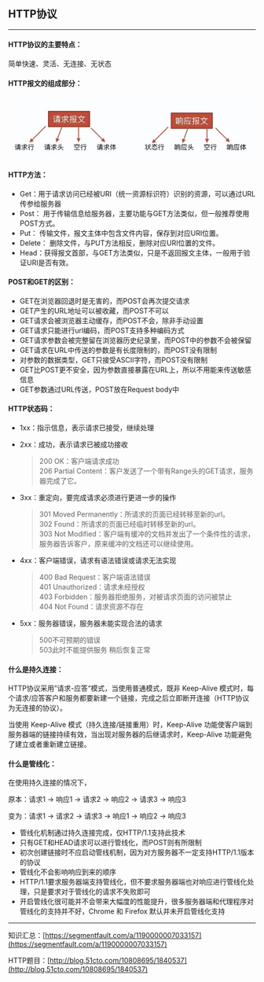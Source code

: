 ## HTTP协议

---

#### HTTP协议的主要特点：

简单快速、灵活、无连接、无状态

#### HTTP报文的组成部分：

![](/assets/http.jpg)

#### HTTP方法：

* Get：用于请求访问已经被URI（统一资源标识符）识别的资源，可以通过URL传参给服务器
* Post： 用于传输信息给服务器，主要功能与GET方法类似，但一般推荐使用POST方式。
* Put： 传输文件，报文主体中包含文件内容，保存到对应URI位置。
* Delete： 删除文件，与PUT方法相反，删除对应URI位置的文件。
* Head：获得报文首部，与GET方法类似，只是不返回报文主体，一般用于验证URI是否有效。

#### POST和GET的区别：

* GET在浏览器回退时是无害的，而POST会再次提交请求
* GET产生的URL地址可以被收藏，而POST不可以
* GET请求会被浏览器主动缓存，而POST不会，除非手动设置
* GET请求只能进行url编码，而POST支持多种编码方式
* GET请求参数会被完整留在浏览器历史纪录里，而POST中的参数不会被保留
* GET请求在URL中传送的参数是有长度限制的，而POST没有限制
* 对参数的数据类型，GET只接受ASCII字符，而POST没有限制
* GET比POST更不安全，因为参数直接暴露在URL上，所以不用能来传送敏感信息
* GET参数通过URL传送，POST放在Request body中

#### HTTP状态码：

* 1xx：指示信息，表示请求已接受，继续处理
* 2xx：成功，表示请求已被成功接收

  > 200 OK：客户端请求成功  
  > 206 Partial Content：客户发送了一个带有Range头的GET请求，服务器完成了它。

* 3xx：重定向，要完成请求必须进行更进一步的操作

  > 301 Moved Permanently：所请求的页面已经转移至新的url。  
  > 302 Found：所请求的页面已经临时转移至新的url。  
  > 303 Not Modified：客户端有缓冲的文档并发出了一个条件性的请求，服务器告诉客户，原来缓冲的文档还可以继续使用。

* 4xx：客户端错误，请求有语法错误或请求无法实现

  > 400 Bad Request：客户端语法错误  
  > 401 Unauthorized：请求未经授权  
  > 403 Forbidden：服务器拒绝服务，对被请求页面的访问被禁止  
  > 404 Not Found：请求资源不存在

* 5xx：服务器错误，服务器未能实现合法的请求

  > 500不可预期的错误  
  > 503此时不能提供服务 稍后恢复正常

#### 什么是持久连接：

HTTP协议采用”请求-应答“模式，当使用普通模式，既非 Keep-Alive 模式时，每个请求/应答客户和服务都要新建一个链接，完成之后立即断开连接（HTTP协议为无连接的协议）。

当使用 Keep-Alive 模式（持久连接/链接重用）时，Keep-Alive 功能使客户端到服务器端的链接持续有效，当出现对服务器的后继请求时，Keep-Alive 功能避免了建立或者重新建立链接。

#### 什么是管线化：

在使用持久连接的情况下，

原本：请求1 -&gt; 响应1 -&gt; 请求2 -&gt; 响应2 -&gt; 请求3 -&gt; 响应3

变为：请求1 -&gt; 请求2 -&gt; 请求3 -&gt; 响应1 -&gt; 响应2 -&gt; 响应3

* 管线化机制通过持久连接完成，仅HTTP/1.1支持此技术
* 只有GET和HEAD请求可以进行管线化，而POST则有所限制
* 初次创建链接时不应启动管线机制，因为对方服务器不一定支持HTTP/1.1版本的协议
* 管线化不会影响响应到来的顺序
* HTTP/1.1要求服务器端支持管线化，但不要求服务器端也对响应进行管线化处理，只是要求对于管线化的请求不失败即可
* 开启管线化很可能并不会带来大幅度的性能提升，很多服务器端和代理程序对管线化的支持并不好，Chrome 和 Firefox 默认并未开启管线化支持

---

知识汇总：[https://segmentfault.com/a/1190000007033157](https://segmentfault.com/a/1190000007033157)

HTTP题目：[http://blog.51cto.com/10808695/1840537](http://blog.51cto.com/10808695/1840537)

